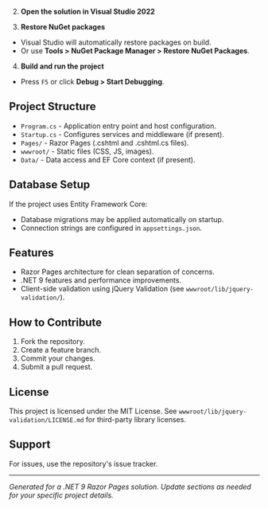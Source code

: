 
2. **Open the solution in Visual Studio 2022**

3. **Restore NuGet packages**
- Visual Studio will automatically restore packages on build.
- Or use __Tools > NuGet Package Manager > Restore NuGet Packages__.

4. **Build and run the project**
- Press `F5` or click __Debug > Start Debugging__.

## Project Structure

- `Program.cs` - Application entry point and host configuration.
- `Startup.cs` - Configures services and middleware (if present).
- `Pages/` - Razor Pages (.cshtml and .cshtml.cs files).
- `wwwroot/` - Static files (CSS, JS, images).
- `Data/` - Data access and EF Core context (if present).

## Database Setup

If the project uses Entity Framework Core:
- Database migrations may be applied automatically on startup.
- Connection strings are configured in `appsettings.json`.

## Features

- Razor Pages architecture for clean separation of concerns.
- .NET 9 features and performance improvements.
- Client-side validation using jQuery Validation (see `wwwroot/lib/jquery-validation/`).

## How to Contribute

1. Fork the repository.
2. Create a feature branch.
3. Commit your changes.
4. Submit a pull request.

## License

This project is licensed under the MIT License. See `wwwroot/lib/jquery-validation/LICENSE.md` for third-party library licenses.

## Support

For issues, use the repository's issue tracker.

---

*Generated for a .NET 9 Razor Pages solution. Update sections as needed for your specific project details.*